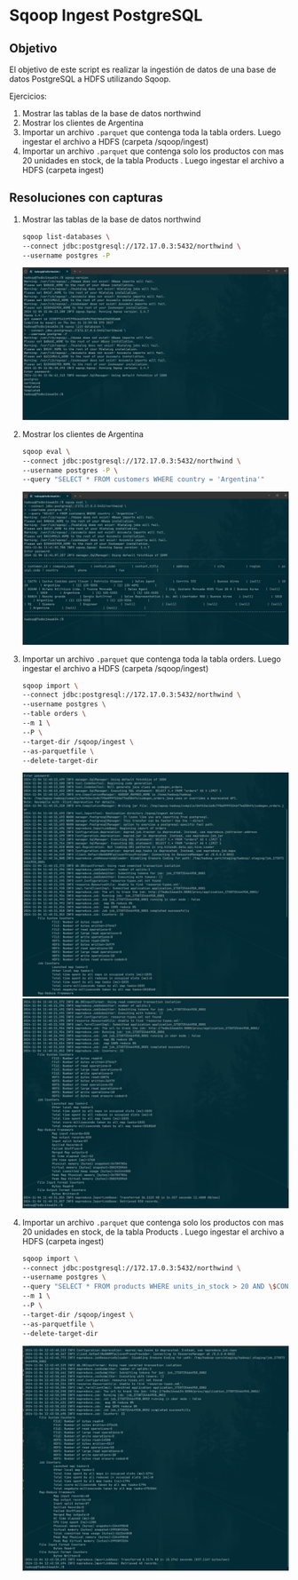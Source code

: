 
# Sqoop Ingest PostgreSQL

## Objetivo

El objetivo de este script es realizar la ingestión de datos de una base de datos PostgreSQL a HDFS utilizando Sqoop.

Ejercicios:

1) Mostrar las tablas de la base de datos northwind
2) Mostrar los clientes de Argentina
3) Importar un archivo `.parquet` que contenga toda la tabla orders. Luego ingestar el
archivo a HDFS (carpeta /sqoop/ingest)
4) Importar un archivo `.parquet` que contenga solo los productos con mas 20 unidades en
stock, de la tabla Products . Luego ingestar el archivo a HDFS (carpeta ingest)

## Resoluciones con capturas

1. Mostrar las tablas de la base de datos northwind

    ```sh
    sqoop list-databases \
    --connect jdbc:postgresql://172.17.0.3:5432/northwind \
    --username postgres -P
    ```

    ![Captura de la salida - Linea de comandos](image.png)

2. Mostrar los clientes de Argentina

    ```sh
    sqoop eval \
    --connect jdbc:postgresql://172.17.0.3:5432/northwind \
    --username postgres -P \
    --query "SELECT * FROM customers WHERE country = 'Argentina'"
    ```

    ![Captura de la salida - Linea de comandos](image-1.png)

3. Importar un archivo `.parquet` que contenga toda la tabla orders. Luego ingestar el
archivo a HDFS (carpeta /sqoop/ingest)

    ```sh
    sqoop import \
    --connect jdbc:postgresql://172.17.0.3:5432/northwind \
    --username postgres \
    --table orders \
    --m 1 \
    --P \
    --target-dir /sqoop/ingest \
    --as-parquetfile \
    --delete-target-dir
    ```

    ![Captura de la salida - Linea de comandos](image-2.png)
    ![Captura de la salida - Linea de comandos](image-3.png)

4. Importar un archivo `.parquet` que contenga solo los productos con mas 20 unidades en
stock, de la tabla Products . Luego ingestar el archivo a HDFS (carpeta ingest)

    ```sh
    sqoop import \
    --connect jdbc:postgresql://172.17.0.3:5432/northwind \
    --username postgres \
    --query "SELECT * FROM products WHERE units_in_stock > 20 AND \$CONDITIONS" \
    --m 1 \
    --P \
    --target-dir /sqoop/ingest \
    --as-parquetfile \
    --delete-target-dir
    ```

    ![Captura de la salida - Linea de comandos](image-4.png)
